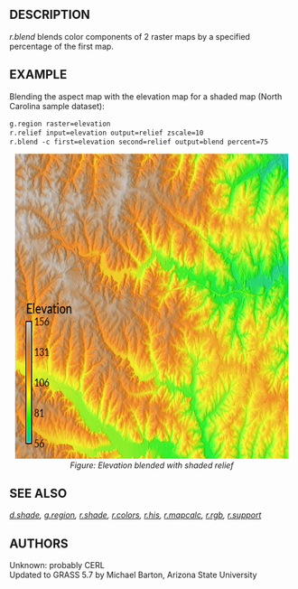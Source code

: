 ## DESCRIPTION

*r.blend* blends color components of 2 raster maps by a specified
percentage of the first map.

## EXAMPLE

Blending the aspect map with the elevation map for a shaded map (North
Carolina sample dataset):

```shell
g.region raster=elevation
r.relief input=elevation output=relief zscale=10
r.blend -c first=elevation second=relief output=blend percent=75
```

<div align="center" style="margin: 10px">

[<img src="r_blend.png" data-border="0" width="600" height="540"
alt="r.blend example" />](r_blend.png)  
*Figure: Elevation blended with shaded relief*

</div>

## SEE ALSO

*[d.shade](d.shade.md), [g.region](g.region.md), [r.shade](r.shade.md),
[r.colors](r.colors.md), [r.his](r.his.md), [r.mapcalc](r.mapcalc.md),
[r.rgb](r.rgb.md), [r.support](r.support.md)*

## AUTHORS

Unknown: probably CERL  
Updated to GRASS 5.7 by Michael Barton, Arizona State University
